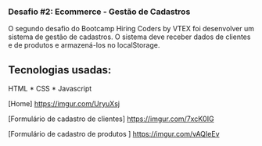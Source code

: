 ### Desafio #2: Ecommerce - Gestão de Cadastros 

O segundo desafio do Bootcamp Hiring Coders by VTEX foi desenvolver um sistema de gestão de cadastros. O sistema deve receber dados de clientes e de produtos e armazená-los no localStorage. 

## Tecnologias usadas:

HTML * CSS * Javascript



[Home] https://imgur.com/UryuXsj

[Formulário de cadastro de clientes] https://imgur.com/7xcK0IG

[Formulário de cadastro de produtos ] https://imgur.com/vAQIeEv
